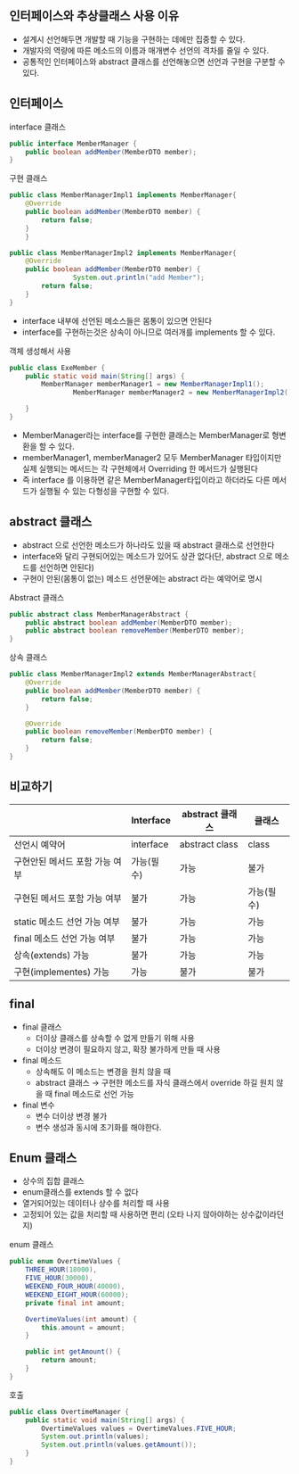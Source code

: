 ## 인터페이스와 추상클래스 사용 이유

- 설계시 선언해두면 개발할 때 기능을 구현하는 데에만 집중할 수 있다.
- 개발자의 역량에 따른 메소드의 이름과 매개변수 선언의 격차를 줄일 수 있다.
- 공통적인 인터페이스와 abstract 클래스를 선언해놓으면 선언과 구현을 구분할 수 있다.

## 인터페이스

interface 클래스

```java
public interface MemberManager {
    public boolean addMember(MemberDTO member);
}
```

구현 클래스

```java
public class MemberManagerImpl1 implements MemberManager{
    @Override
    public boolean addMember(MemberDTO member) {
        return false;
    }
	}
```

```java
public class MemberManagerImpl2 implements MemberManager{
    @Override
    public boolean addMember(MemberDTO member) {
				System.out.println("add Member");
        return false;
    }
}
```

- interface 내부에 선언된 메소스들은 몸통이 있으면 안된다
- interface를 구현하는것은 상속이 아니므로 여러개를 implements 할 수 있다.

객체 생성해서 사용

```java
public class ExeMember {
    public static void main(String[] args) {
        MemberManager memberManager1 = new MemberManagerImpl1();
				MemberManager memberManager2 = new MemberManagerImpl2();

    }
}
```

- MemberManager라는 interface를 구현한 클래스는 MemberManager로 형변환을 할 수 있다.
- memberManager1, memberManager2 모두 MemberManager 타입이지만 실제 실행되는 메서드는 각 구현체에서 Overriding 한 메서드가 실행된다
- 즉 interface 를 이용하면 같은 MemberManager타입이라고 하더라도 다른 메서드가 실행될 수 있는 다형성을 구현할 수 있다.

## abstract 클래스

- abstract 으로 선언한 메소드가 하나라도 있을 때 abstract 클래스로 선언한다
- interface와 달리 구현되어있는 메소드가 있어도 상관 없다(단, abstract 으로 메소드를 선언하면 안된다)
- 구현이 안된(몸통이 없는) 메소드 선언문에는 abstract 라는 예약어로 명시

Abstract 클래스

```java
public abstract class MemberManagerAbstract {
    public abstract boolean addMember(MemberDTO member);
    public abstract boolean removeMember(MemberDTO member);
}
```

상속 클래스

```java
public class MemberManagerImpl2 extends MemberManagerAbstract{
    @Override
    public boolean addMember(MemberDTO member) {
        return false;
    }

    @Override
    public boolean removeMember(MemberDTO member) {
        return false;
    }
}
```

## 비교하기

|  | Interface | abstract 클래스 | 클래스 |
| --- | --- | --- | --- |
| 선언시 예약어 | interface | abstract class | class |
| 구현안된 메서드 포함 가능 여부 | 가능(필수) | 가능 | 불가 |
| 구현된 메서드 포함 가능 여부 | 불가 | 가능 | 가능(필수) |
| static 메소드 선언 가능 여부 | 불가 | 가능 | 가능 |
| final 메소드 선언 가능 여부 | 불가 | 가능 | 가능 |
| 상속(extends) 가능 | 불가 | 가능 | 가능 |
| 구현(implementes) 가능 | 가능 | 불가 | 불가 |

## final

- final 클래스
    - 더이상 클래스를 상속할 수 없게 만들기 위해 사용
    - 더이상 변경이 필요하지 않고, 확장 불가하게 만들 때 사용
- final 메소드
    - 상속해도 이 메소드는 변경을 원치 않을 때
    - abstract 클래스 → 구현한 메소드를 자식 클래스에서 override 하길 원치 않을 때 final 메소드로 선언 가능
- final 변수
    - 변수 더이상 변경 불가
    - 변수 생성과 동시에 초기화를 해야한다.


## Enum 클래스

- 상수의 집합 클래스
- enum클래스를 extends 할 수 없다
- 열거되어있는 데이터나 상수를 처리할 때 사용
- 고정되어 있는 값을 처리할 때 사용하면 편리 (오타 나지 않아야하는 상수값이라던지)

enum 클래스

```java
public enum OvertimeValues {
    THREE_HOUR(18000),
    FIVE_HOUR(30000),
    WEEKEND_FOUR_HOUR(40000),
    WEEKEND_EIGHT_HOUR(60000);
    private final int amount;

    OvertimeValues(int amount) {
        this.amount = amount;
    }

    public int getAmount() {
        return amount;
    }
}
```

호출

```java
public class OvertimeManager {
    public static void main(String[] args) {
        OvertimeValues values = OvertimeValues.FIVE_HOUR;
        System.out.println(values);
        System.out.println(values.getAmount());
    }
}
```